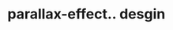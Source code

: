 # parallax-effect.. desgin                                                                                                                                                                                                                                                             
